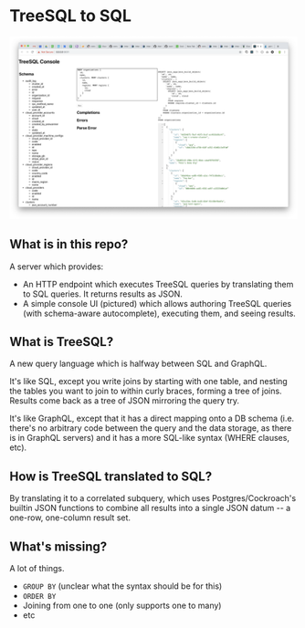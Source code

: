 # TreeSQL to SQL

![screenshot](images/image.png)

## What is in this repo?

A server which provides:

- An HTTP endpoint which executes TreeSQL queries by translating them to SQL queries. It returns
  results as JSON.
- A simple console UI (pictured) which allows authoring TreeSQL queries (with schema-aware
  autocomplete), executing them, and seeing results.

## What is TreeSQL?

A new query language which is halfway between SQL and GraphQL.

It's like SQL, except you write joins by starting with one table, and nesting the tables
you want to join to within curly braces, forming a tree of joins. Results come back as a tree
of JSON mirroring the query try.

It's like GraphQL, except that it has a direct mapping onto a DB schema (i.e. there's no arbitrary
code between the query and the data storage, as there is in GraphQL servers) and it has a more
SQL-like syntax (WHERE clauses, etc).
  
## How is TreeSQL translated to SQL?

By translating it to a correlated subquery, which uses Postgres/Cockroach's builtin JSON
functions to combine all results into a single JSON datum -- a one-row, one-column result set. 

## What's missing?

A lot of things.
- `GROUP BY` (unclear what the syntax should be for this)
- `ORDER BY`
- Joining from one to one (only supports one to many)
- etc
